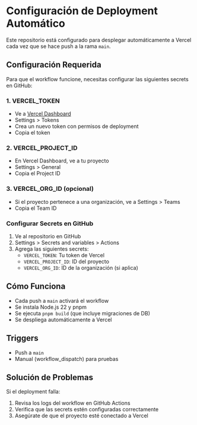 # Configuración de Deployment Automático

Este repositorio está configurado para desplegar automáticamente a Vercel cada vez que se hace push a la rama `main`.

## Configuración Requerida

Para que el workflow funcione, necesitas configurar las siguientes secrets en GitHub:

### 1. VERCEL_TOKEN
- Ve a [Vercel Dashboard](https://vercel.com/dashboard)
- Settings > Tokens
- Crea un nuevo token con permisos de deployment
- Copia el token

### 2. VERCEL_PROJECT_ID
- En Vercel Dashboard, ve a tu proyecto
- Settings > General
- Copia el Project ID

### 3. VERCEL_ORG_ID (opcional)
- Si el proyecto pertenece a una organización, ve a Settings > Teams
- Copia el Team ID

### Configurar Secrets en GitHub
1. Ve al repositorio en GitHub
2. Settings > Secrets and variables > Actions
3. Agrega las siguientes secrets:
   - `VERCEL_TOKEN`: Tu token de Vercel
   - `VERCEL_PROJECT_ID`: ID del proyecto
   - `VERCEL_ORG_ID`: ID de la organización (si aplica)

## Cómo Funciona

- Cada push a `main` activará el workflow
- Se instala Node.js 22 y pnpm
- Se ejecuta `pnpm build` (que incluye migraciones de DB)
- Se despliega automáticamente a Vercel

## Triggers

- Push a `main`
- Manual (workflow_dispatch) para pruebas

## Solución de Problemas

Si el deployment falla:
1. Revisa los logs del workflow en GitHub Actions
2. Verifica que las secrets estén configuradas correctamente
3. Asegúrate de que el proyecto esté conectado a Vercel